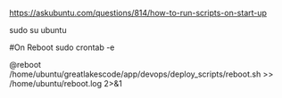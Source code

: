 https://askubuntu.com/questions/814/how-to-run-scripts-on-start-up


sudo su ubuntu

#On Reboot
sudo crontab -e

@reboot /home/ubuntu/greatlakescode/app/devops/deploy_scripts/reboot.sh >> /home/ubuntu/reboot.log 2>&1
